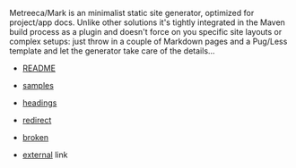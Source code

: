 
Metreeca/Mark is an minimalist static site generator, optimized for project/app docs. Unlike other solutions it's tightly integrated in the Maven build process as a plugin and doesn't force on you specific site layouts or complex setups: just throw in a couple of Markdown pages and a Pug/Less template and let the generator take care of the details…


- [README](README.md)
- [samples](samples.md)
- [headings](samples.md#headings)

- [redirect](redirect.md)
- [broken](broken.md)
- [external](http://example.com/) link
